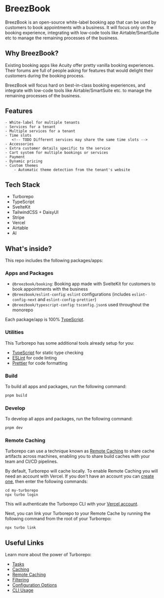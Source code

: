 # BreezBook

BreezBook is an open-source white-label booking app that can be used by customers to book appointments with a business.
It will focus only on the booking experience, integrating with low-code tools like Airtable/SmartSuite etc to manage the
remaining processes of the business.

## Why BreezBook?

Existing booking apps like Acuity offer pretty vanilla booking experiences. Their forums are full of people asking for
features that would delight their customers during the booking process.

BreezBook will focus hard on best-in-class booking experiences, and integrate with low-code tools like
Airtable/SmartSuite etc. to manage the remaining processes of the business.

## Features

    - White-label for multiple tenants
    - Services for a tenant
    - Multiple services for a tenant
    - Time slots
       <!-- TODO Different services may share the same time slots -->
    - Accessories
    - Extra customer details specific to the service
    - Cart system for multiple bookings or services
    - Payment
    - Dynamic pricing
    - Custom themes
        - Automatic theme detection from the tenant's website

## Tech Stack

- Turborepo
- TypeScript
- SvelteKit
- TailwindCSS + DaisyUI
- Stripe
- Vercel
- Airtable
- AI

## What's inside?

This repo includes the following packages/apps:

### Apps and Packages

- `@breezbook/booking`: Booking app made with SvelteKit for customers to book appointments with the business
- `@breezbook/eslint-config`: `eslint` configurations (includes `eslint-config-next` and `eslint-config-prettier`)
- `@breezbook/typescript-config`: `tsconfig.json`s used throughout the monorepo

Each package/app is 100% [TypeScript](https://www.typescriptlang.org/).

### Utilities

This Turborepo has some additional tools already setup for you:

- [TypeScript](https://www.typescriptlang.org/) for static type checking
- [ESLint](https://eslint.org/) for code linting
- [Prettier](https://prettier.io) for code formatting

### Build

To build all apps and packages, run the following command:

```bash
pnpm build
```

### Develop

To develop all apps and packages, run the following command:

```bash
pnpm dev
```

### Remote Caching

Turborepo can use a technique known as [Remote Caching](https://turbo.build/repo/docs/core-concepts/remote-caching) to
share cache artifacts across machines, enabling you to share build caches with your team and CI/CD pipelines.

By default, Turborepo will cache locally. To enable Remote Caching you will need an account with Vercel. If you don't
have an account you can [create one](https://vercel.com/signup), then enter the following commands:

```
cd my-turborepo
npx turbo login
```

This will authenticate the Turborepo CLI with
your [Vercel account](https://vercel.com/docs/concepts/personal-accounts/overview).

Next, you can link your Turborepo to your Remote Cache by running the following command from the root of your Turborepo:

```
npx turbo link
```

## Useful Links

Learn more about the power of Turborepo:

- [Tasks](https://turbo.build/repo/docs/core-concepts/monorepos/running-tasks)
- [Caching](https://turbo.build/repo/docs/core-concepts/caching)
- [Remote Caching](https://turbo.build/repo/docs/core-concepts/remote-caching)
- [Filtering](https://turbo.build/repo/docs/core-concepts/monorepos/filtering)
- [Configuration Options](https://turbo.build/repo/docs/reference/configuration)
- [CLI Usage](https://turbo.build/repo/docs/reference/command-line-reference)
